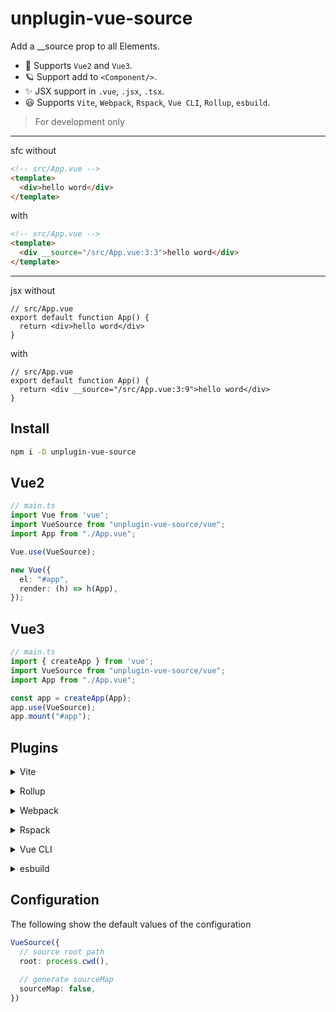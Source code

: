 # unplugin-vue-source

Add a \_\_source prop to all Elements.

- 🌈 Supports `Vue2` and `Vue3`.
- 🪐 Support add to `<Component/>`.
- ✨ JSX support in `.vue`, `.jsx`, `.tsx`.
- 😃 Supports `Vite`, `Webpack`, `Rspack`, `Vue CLI`, `Rollup`, `esbuild`.

> For development only

---

sfc without

```html
<!-- src/App.vue -->
<template>
  <div>hello word</div>
</template>
```

with

```html
<!-- src/App.vue -->
<template>
  <div __source="/src/App.vue:3:3">hello word</div>
</template>
```

---

jsx without

```tsx
// src/App.vue
export default function App() {
  return <div>hello word</div>
}
```

with

```tsx
// src/App.vue
export default function App() {
  return <div __source="/src/App.vue:3:9">hello word</div>
}
```

## Install

```bash
npm i -D unplugin-vue-source
```

## Vue2

```ts
// main.ts
import Vue from 'vue';
import VueSource from "unplugin-vue-source/vue";
import App from "./App.vue";

Vue.use(VueSource);

new Vue({
  el: "#app",
  render: (h) => h(App),
});
```

## Vue3

```ts
// main.ts
import { createApp } from 'vue';
import VueSource from "unplugin-vue-source/vue";
import App from "./App.vue";

const app = createApp(App);
app.use(VueSource);
app.mount("#app");
```

## Plugins

<details>
<summary>Vite</summary><br>

```ts
// vite.config.ts
import VueSource from "unplugin-vue-source/vite";

export default defineConfig({
  plugins: [
    VueSource({ /* options */ }),
    // other plugins
  ],
});
```

<br></details>

<details>
<summary>Rollup</summary><br>

```ts
// rollup.config.js
import VueSource from "unplugin-vue-source/rollup";

export default {
  plugins: [
    VueSource({ /* options */ }),
    // other plugins
  ],
};
```

<br></details>

<details>
<summary>Webpack</summary><br>

```ts
// webpack.config.js
module.exports = {
  plugins: [
    require("unplugin-vue-source/webpack")({ /* options */ }),
    // other plugins
  ],
};
```

<br></details>

<details>
<summary>Rspack</summary><br>

```ts
// rspack.config.js
module.exports = {
  plugins: [
    require("unplugin-vue-source/rspack")({ /* options */ }),
    // other plugins
  ],
};
```

<br></details>

<details>
<summary>Vue CLI</summary><br>

```ts
// vue.config.js
module.exports = {
  configureWebpack: {
    plugins: [
      require("unplugin-vue-source/webpack")({ /* options */ }),
      // other plugins
    ],
  },
};
```

<br></details>

<details>
<summary>esbuild</summary><br>

```ts
// esbuild.config.js
import { build } from "esbuild";
import VueSource from "unplugin-vue-source/esbuild";

build({ 
  plugins: [
    VueSource({ /* options */ }),
    // other plugins
  ],
});
```

<br></details>
 
 ## Configuration

The following show the default values of the configuration

```ts
VueSource({
  // source root path
  root: process.cwd(),
  
  // generate sourceMap
  sourceMap: false,
})
```